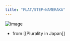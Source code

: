 ```yaml
---
title: "FLAT/STEP→NAMERAKA"
---
```


![image](https://gyazo.com/af4dd234fecf36188c4734428d2f2d0e/thumb/1000)
- from [[Plurality in Japan]]
